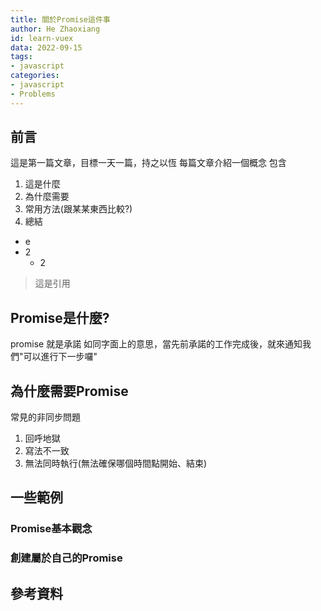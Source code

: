 ```yaml
---
title: 關於Promise這件事
author: He Zhaoxiang
id: learn-vuex
data: 2022-09-15
tags:
- javascript
categories:
- javascript
- Problems
---
```

## 前言
這是第一篇文章，目標一天一篇，持之以恆
每篇文章介紹一個概念
包含
1. 這是什麼
2. 為什麼需要
3. 常用方法(跟某某東西比較?)
4. 總結
- e
- 2
  - 2

> 這是引用

 


## Promise是什麼?
promise 就是承諾
如同字面上的意思，當先前承諾的工作完成後，就來通知我們"可以進行下一步囉"
## 為什麼需要Promise 
常見的非同步問題
1. 回呼地獄
2. 寫法不一致
3. 無法同時執行(無法確保哪個時間點開始、結束)
## 一些範例
### Promise基本觀念
### 創建屬於自己的Promise

## 參考資料


